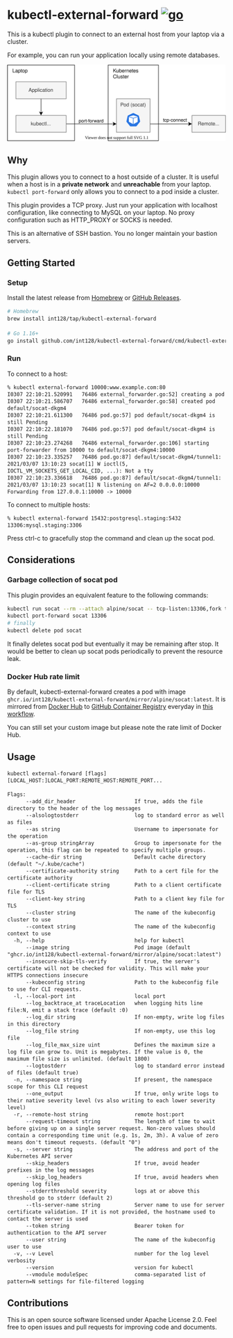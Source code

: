 # kubectl-external-forward [![go](https://github.com/int128/kubectl-external-forward/actions/workflows/go.yaml/badge.svg)](https://github.com/int128/kubectl-external-forward/actions/workflows/go.yaml)

This is a kubectl plugin to connect to an external host from your laptop via a cluster.

For example, you can run your application locally using remote databases.

![diagram](docs/kubectl-socat-diagram.svg)


## Why

This plugin allows you to connect to a host outside of a cluster.
It is useful when a host is in a **private network** and **unreachable** from your laptop.
`kubectl port-forward` only allows you to connect to a pod inside a cluster.
 
This plugin provides a TCP proxy.
Just run your application with localhost configuration, like connecting to MySQL on your laptop.
No proxy configuration such as HTTP_PROXY or SOCKS is needed.

This is an alternative of SSH bastion.
You no longer maintain your bastion servers.


## Getting Started

### Setup

Install the latest release from [Homebrew](https://brew.sh/) or [GitHub Releases](https://github.com/int128/kubectl-external-forward/releases).

```sh
# Homebrew
brew install int128/tap/kubectl-external-forward

# Go 1.16+
go install github.com/int128/kubectl-external-forward/cmd/kubectl-external_forward
```

### Run

To connect to a host:

```console
% kubectl external-forward 10000:www.example.com:80
I0307 22:10:21.520991   76486 external_forwarder.go:52] creating a pod
I0307 22:10:21.586707   76486 external_forwarder.go:58] created pod default/socat-dkgm4
I0307 22:10:21.611300   76486 pod.go:57] pod default/socat-dkgm4 is still Pending
I0307 22:10:22.181070   76486 pod.go:57] pod default/socat-dkgm4 is still Pending
I0307 22:10:23.274268   76486 external_forwarder.go:106] starting port-forwarder from 10000 to default/socat-dkgm4:10000
I0307 22:10:23.335257   76486 pod.go:87] default/socat-dkgm4/tunnel1: 2021/03/07 13:10:23 socat[1] W ioctl(5, IOCTL_VM_SOCKETS_GET_LOCAL_CID, ...): Not a tty
I0307 22:10:23.336618   76486 pod.go:87] default/socat-dkgm4/tunnel1: 2021/03/07 13:10:23 socat[1] N listening on AF=2 0.0.0.0:10000
Forwarding from 127.0.0.1:10000 -> 10000
```

To connect to multiple hosts:

```console
% kubectl external-forward 15432:postgresql.staging:5432 13306:mysql.staging:3306
```

Press ctrl-c to gracefully stop the command and clean up the socat pod.


## Considerations

### Garbage collection of socat pod

This plugin provides an equivalent feature to the following commands:

```sh
kubectl run socat --rm --attach alpine/socat -- tcp-listen:13306,fork tcp-connect:mysql.staging:3306
kubectl port-forward socat 13306
# finally
kubectl delete pod socat
```

It finally deletes socat pod but eventually it may be remaining after stop.
It would be better to clean up socat pods periodically to prevent the resource leak.


### Docker Hub rate limit

By default, kubectl-external-forward creates a pod with image `ghcr.io/int128/kubectl-external-forward/mirror/alpine/socat:latest`.
It is mirrored from [Docker Hub](https://hub.docker.com/r/alpine/socat) to [GitHub Container Registry](https://ghcr.io/int128/kubectl-external-forward/mirror/alpine/socat) everyday in [this workflow](.github/workflows/socat.yaml).

You can still set your custom image but please note the rate limit of Docker Hub.


## Usage

```console
kubectl external-forward [flags] [LOCAL_HOST:]LOCAL_PORT:REMOTE_HOST:REMOTE_PORT...

Flags:
      --add_dir_header                   If true, adds the file directory to the header of the log messages
      --alsologtostderr                  log to standard error as well as files
      --as string                        Username to impersonate for the operation
      --as-group stringArray             Group to impersonate for the operation, this flag can be repeated to specify multiple groups.
      --cache-dir string                 Default cache directory (default "~/.kube/cache")
      --certificate-authority string     Path to a cert file for the certificate authority
      --client-certificate string        Path to a client certificate file for TLS
      --client-key string                Path to a client key file for TLS
      --cluster string                   The name of the kubeconfig cluster to use
      --context string                   The name of the kubeconfig context to use
  -h, --help                             help for kubectl
      --image string                     Pod image (default "ghcr.io/int128/kubectl-external-forward/mirror/alpine/socat:latest")
      --insecure-skip-tls-verify         If true, the server's certificate will not be checked for validity. This will make your HTTPS connections insecure
      --kubeconfig string                Path to the kubeconfig file to use for CLI requests.
  -l, --local-port int                   local port
      --log_backtrace_at traceLocation   when logging hits line file:N, emit a stack trace (default :0)
      --log_dir string                   If non-empty, write log files in this directory
      --log_file string                  If non-empty, use this log file
      --log_file_max_size uint           Defines the maximum size a log file can grow to. Unit is megabytes. If the value is 0, the maximum file size is unlimited. (default 1800)
      --logtostderr                      log to standard error instead of files (default true)
  -n, --namespace string                 If present, the namespace scope for this CLI request
      --one_output                       If true, only write logs to their native severity level (vs also writing to each lower severity level)
  -r, --remote-host string               remote host:port
      --request-timeout string           The length of time to wait before giving up on a single server request. Non-zero values should contain a corresponding time unit (e.g. 1s, 2m, 3h). A value of zero means don't timeout requests. (default "0")
  -s, --server string                    The address and port of the Kubernetes API server
      --skip_headers                     If true, avoid header prefixes in the log messages
      --skip_log_headers                 If true, avoid headers when opening log files
      --stderrthreshold severity         logs at or above this threshold go to stderr (default 2)
      --tls-server-name string           Server name to use for server certificate validation. If it is not provided, the hostname used to contact the server is used
      --token string                     Bearer token for authentication to the API server
      --user string                      The name of the kubeconfig user to use
  -v, --v Level                          number for the log level verbosity
      --version                          version for kubectl
      --vmodule moduleSpec               comma-separated list of pattern=N settings for file-filtered logging
```


## Contributions

This is an open source software licensed under Apache License 2.0. Feel free to open issues and pull requests for improving code and documents.
